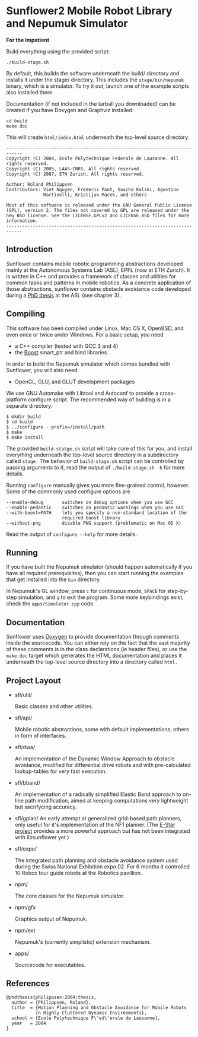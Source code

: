 # Sunflower2 Mobile Robot Library and Nepumuk Simulator

**For the Impatient**

Build everything using the provided script:

    ./build-stage.sh

By default, this builds the software underneath the build/ directory
and installs it under the stage/ directory. This includes the
`stage/bin/nepumuk` binary, which is a simulator. To try it out,
launch one of the example scripts also installed there.

Documentation (if not included in the tarball you downloaded) can be
created if you have Doxygen and Graphviz installed:

    cd build
    make doc

This will create `html/index.html` underneath the top-level source
directory.

```
----------------------------------------------------------------------------
Copyright (C) 2004, Ecole Polytechnique Federale de Lausanne. All rights reserved.
Copyright (C) 2005, LAAS-CNRS. All rights reserved.
Copyright (C) 2007, ETH Zurich. All rights reserved.

Author: Roland Philippsen
Contributors: Viet Nguyen, Frederic Pont, Sascha Kolski, Agostino
              Martinelli, Kristijan Macek, and others

Most of this software is released under the GNU General Public License
(GPL), version 2. The files not covered by GPL are released under the
new BSD license. See the LICENSE.GPLv2 and LICENSE.BSD files for more
information.
----------------------------------------------------------------------------
```

## Introduction

Sunflower contains mobile robotic programming abstractions developed
mainly at the Autonomous Systems Lab (ASL), EPFL (now at ETH
Zurich). It is written in C++ and provides a framework of classes and
utilities for common tasks and patterns in mobile robotics. As a
concrete application of those abstractions, sunflower contains
obstacle avoidance code developed during a [PhD thesis][phd-thesis] at
the ASL (see chapter 3).

[phd-thesis]: http://library.epfl.ch/theses/?nr=3146


## Compiling

This software has been compiled under Linux, Mac OS X, OpenBSD, and
even once or twice under Windows. For a basic setup, you need

- a C++ compiler (tested with GCC 3 and 4)
- the [Boost][] smart_ptr and bind libraries

[Boost]: http://www.boost.org/

In order to build the Nepumuk simulator which comes bundled with
Sunflower, you will also need

- OpenGL, GLU, and GLUT development packages

We use GNU Automake with Libtool and Autoconf to provide a
cross-platform configure script. The recommended way of building is in
a separate directory:

    $ mkdir build
    $ cd build
    $ ../configure --prefix=/install/path
    $ make
    $ make install

The provided `build-statge.sh` script will take care of this for you,
and install everything underneath the top-level source directory in a
subdirectory called `stage.` The behavior of `build-stage.sh` script
can be controlled by passing arguments to it, read the output of
`./build-stage.sh -h` for more details.

Running `configure` manually gives you more fine-grained control,
however. Some of the commonly used configure options are

    --enable-debug       switches on debug options when you use GCC
    --enable-pedantic    switches on pedantic warnings when you use GCC
    --with-boost=PATH    lets you specify a non-standard location of the
                         required boost library
    --without-png        disable PNG support (problematic on Mac OS X)

Read the output of `configure --help` for more details.


## Running

If you have built the Nepumuk simulator (should happen automatically
if you have all required prerequisites), then you can start running
the examples that get installed into the `bin` directory.

In Nepumuk's GL window, press `c` for continuous mode, `SPACE` for
step-by-step simulation, and `q` to exit the program. Some more
keybindings exist, check the `apps/Simulator.cpp` code.


## Documentation

Sunflower uses [Doxygen][] to provide documentation through comments
inside the sourcecode. You can either rely on the fact that the vast
majority of these comments is in the class declarations (ie header
files), or use the `make doc` target which generates the HTML
documentation and places it underneath the top-level source directory
into a directory called `html.`

[Doxygen]: http://www.doxygen.org

## Project Layout

* sfl/util/

  Basic classes and other utilities.

* sfl/api/

  Mobile robotic abstractions, some with default implementations,
  others in form of interfaces.

* sfl/dwa/

  An implementation of the Dynamic Window Approach to obstacle
  avoidance, modified for differential drive robots and with
  pre-calculated lookup-tables for very fast execution.

* sfl/bband/

  An implementation of a radically simplified Elastic Band approach to
  on-line path modification, aimed at keeping computations very
  lightweight but sacrifycing accuracy.

* sfl/gplan/
  An early attempt at generalized grid-based path planners, only useful
  for it's implementation of the NF1 planner. (The [E-Star project][estar]
  provides a more powerful approach but has not been integrated with
  libsunflower yet.)

  [estar]: https://github.com/poftwaresatent/estar

* sfl/expo/

  The integrated path planning and obstacle avoidance system used
  during the Swiss National Exhibition expo.02. For 6 months it
  controlled 10 Robox tour guide robots at the Robotics pavillion.

* npm/

  The core classes for the Nepumuk simulator.

* npm/gfx

  Graphics output of Nepumuk.

* npm/ext

  Nepumuk's (currently simplistic) extension mechanism.

* apps/

  Sourcecode for executables.


## References

```
@phdthesis{philippsen:2004:thesis,
  author = {Philippsen, Roland},
  title  = {Motion Planning and Obstacle Avoidance for Mobile Robots
           in Highly Cluttered Dynamic Environments},
  school = {Ecole Polytechnique F\'ed\'erale de Lausanne},
  year   = 2004
}
```
